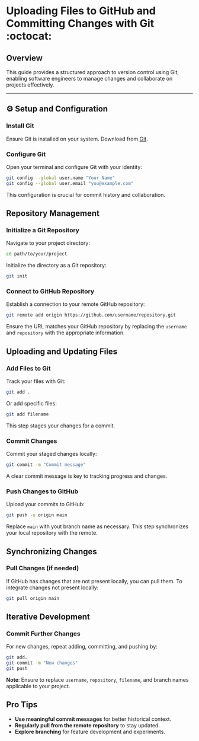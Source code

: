 # Uploading Files to GitHub and Committing Changes with Git :octocat:

## Overview
This guide provides a structured approach to version control using Git, enabling software engineers to manage changes and collaborate on projects effectively.

---

## :gear: Setup and Configuration

### Install Git
Ensure Git is installed on your system. Download from [Git](https://git-scm.com/downloads).

### Configure Git

Open your terminal and configure Git with your identity:

```bash
git config --global user.name "Your Name"
git config --global user.email "you@example.com"
```
This configuration is crucial for commit history and collaboration.

## Repository Management

### Initialize a Git Repository
Navigate to your project directory:
```bash
cd path/to/your/project
```

Initialize the directory as a Git repository:
``` bash
git init
```
### Connect to GitHub Repository
Establish a connection to your remote GitHub repository:
``` bash
git remote add origin https://github.com/username/repository.git
```
Ensure the URL matches your GitHub repository by replacing the `username` and `repository` with the appropriate information.

## Uploading and Updating Files

### Add Files to Git

Track your files with Git:

``` bash
git add .
```
Or add specific files:
```bash
git add filename
```
This step stages your changes for a commit.

### Commit Changes
Commit your staged changes locally:

```bash 
git commit -m "Commit message"
```
A clear commit message is key to tracking progress and changes.

### Push Changes to GitHub
Upload your commits to GitHub:

```bash
git push -u origin main
```
Replace `main` with yout branch name as necessary. This step synchronizes your local repository with the remote.

## Synchronizing Changes

### Pull Changes (if needed)
If GitHub has changes that are not present locally, you can pull them. 
To integrate changes not present locally:
```bash
git pull origin main
```

## Iterative Development

### Commit Further Changes
For new changes, repeat adding, committing, and pushing by:
```bash
git add.
git commit -m "New changes"
git push
```
**Note**: Ensure to replace `username`, `repository`, `filename`, and branch names applicable to your project. 

## Pro Tips
- **Use meaningful commit messages** for better historical context.
- **Regularly pull from the remote repository** to stay updated.
- **Explore branching** for feature development and experiments.

